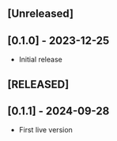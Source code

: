 ## [Unreleased]

## [0.1.0] - 2023-12-25

- Initial release

## [RELEASED]

## [0.1.1] - 2024-09-28

- First live version